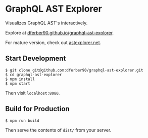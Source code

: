 # GraphQL AST Explorer

Visualizes GraphQL AST's interactively.

Explore at [dferber90.github.io/graphql-ast-explorer](http://dferber90.github.io/graphql-ast-explorer/).

For mature version, check out [astexplorer.net](http://astexplorer.net/).

## Start Development
```
$ git clone git@github.com:dferber90/graphql-ast-explorer.git
$ cd graphql-ast-explorer
$ npm install
$ npm start
```
Then visit `localhost:8080`.


## Build for Production
```
$ npm run build
```
Then serve the contents of `dist/` from your server.
